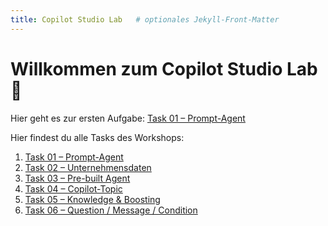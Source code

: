 ```yaml
---
title: Copilot Studio Lab   # optionales Jekyll-Front-Matter
---
```


# Willkommen zum Copilot Studio Lab 🚀

Hier geht es zur ersten Aufgabe: [Task 01 – Prompt-Agent](task01.md)

Hier findest du alle Tasks des Workshops:

1. [Task 01 – Prompt-Agent](task01.md)  
2. [Task 02 – Unternehmensdaten](task02.md)  
3. [Task 03 – Pre-built Agent](task03.md)  
4. [Task 04 – Copilot-Topic](task04.md)  
5. [Task 05 – Knowledge & Boosting](task05.md)  
6. [Task 06 – Question / Message / Condition](task06.md)